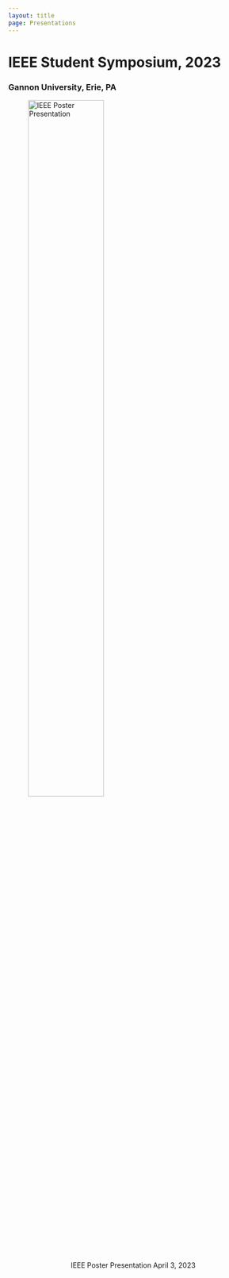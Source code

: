 ```yaml
---
layout: title
page: Presentations
---
```


# IEEE Student Symposium, 2023
### Gannon University, Erie, PA

<figure>
<img src="https://raw.githubusercontent.com/s-lasch/s-lasch.github.io/blob/main/images/ieee_presentation_image.jpg" alt="IEEE Poster Presentation" style="width:60%">
<figcaption align = "center">IEEE Poster Presentation April 3, 2023</figcaption>
</figure>
